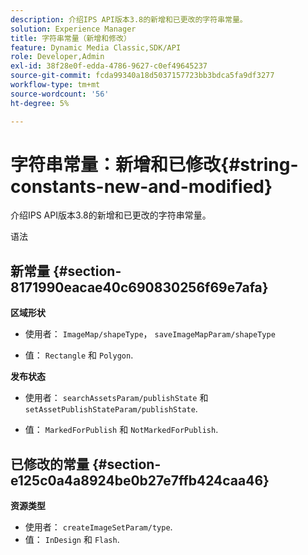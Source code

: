 ```yaml
---
description: 介绍IPS API版本3.8的新增和已更改的字符串常量。
solution: Experience Manager
title: 字符串常量（新增和修改）
feature: Dynamic Media Classic,SDK/API
role: Developer,Admin
exl-id: 38f28e0f-edda-4786-9627-c0ef49645237
source-git-commit: fcda99340a18d5037157723bb3bdca5fa9df3277
workflow-type: tm+mt
source-wordcount: '56'
ht-degree: 5%

---
```


# 字符串常量：新增和已修改{#string-constants-new-and-modified}

介绍IPS API版本3.8的新增和已更改的字符串常量。

语法

## 新常量 {#section-8171990eacae40c690830256f69e7afa}

**区域形状**

* 使用者： `ImageMap/shapeType`， `saveImageMapParam/shapeType`

* 值： `Rectangle` 和 `Polygon`.

**发布状态**

* 使用者： `searchAssetsParam/publishState` 和 `setAssetPublishStateParam/publishState`.

* 值： `MarkedForPublish` 和 `NotMarkedForPublish`.

## 已修改的常量 {#section-e125c0a4a8924be0b27e7ffb424caa46}

**资源类型**

* 使用者： `createImageSetParam/type`.
* 值： `InDesign` 和 `Flash`.
